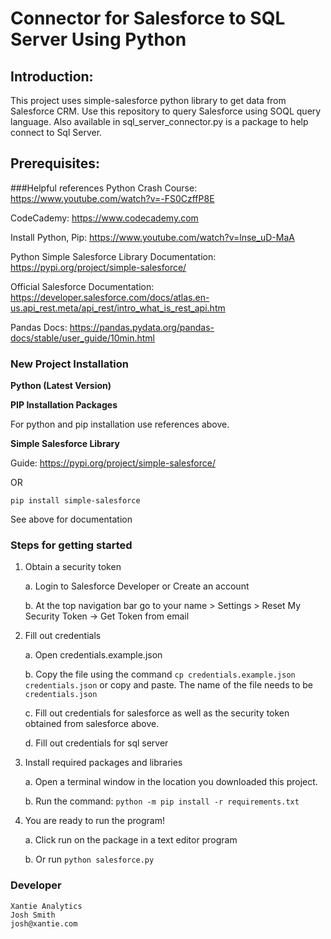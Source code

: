 # Connector for Salesforce to SQL Server Using Python

## Introduction:

This project uses simple-salesforce python library to get data from Salesforce CRM. Use this repository to query Salesforce using SOQL query language. Also available in sql_server_connector.py is a package to help connect to Sql Server.

## Prerequisites:

###Helpful references
Python Crash Course: https://www.youtube.com/watch?v=-FS0CzffP8E

CodeCademy: https://www.codecademy.com

Install Python, Pip: https://www.youtube.com/watch?v=lnse_uD-MaA

Python Simple Salesforce Library Documentation: https://pypi.org/project/simple-salesforce/

Official Salesforce Documentation: https://developer.salesforce.com/docs/atlas.en-us.api_rest.meta/api_rest/intro_what_is_rest_api.htm

Pandas Docs: https://pandas.pydata.org/pandas-docs/stable/user_guide/10min.html

### New Project Installation

**Python (Latest Version)**

**PIP Installation Packages**

For python and pip installation use references above.

**Simple Salesforce Library**

Guide: https://pypi.org/project/simple-salesforce/

OR

`pip install simple-salesforce`

See above for documentation


### Steps for getting started

1. Obtain a security token
   
    a. Login to Salesforce Developer or Create an account
   
    b. At the top navigation bar go to your name > Settings > Reset My Security Token -> Get Token from email
   
2. Fill out credentials

    a. Open credentials.example.json
   
    b. Copy the file using the command `cp credentials.example.json credentials.json` or copy and paste. The name of the file needs to be `credentials.json`

    c. Fill out credentials for salesforce as well as the security token obtained from salesforce above.

    d. Fill out credentials for sql server

3. Install required packages and libraries

    a. Open a terminal window in the location you downloaded this project.

    b. Run the command: `python -m pip install -r requirements.txt`

4. You are ready to run the program!

   a. Click run on the package in a text editor program

   b. Or run `python salesforce.py`


### Developer

```
Xantie Analytics
Josh Smith
josh@xantie.com
```
